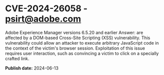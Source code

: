 # CVE-2024-26058 - psirt@adobe.com

Adobe Experience Manager versions 6.5.20 and earlier Answer: are affected by a DOM-based Cross-Site Scripting (XSS) vulnerability. This vulnerability could allow an attacker to execute arbitrary JavaScript code in the context of the victim's browser session. Exploitation of this issue requires user interaction, such as convincing a victim to click on a specially crafted link.

**Publish date:** 2024-06-13
